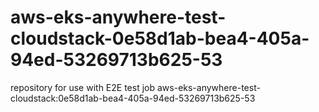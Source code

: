 # aws-eks-anywhere-test-cloudstack-0e58d1ab-bea4-405a-94ed-53269713b625-53
repository for use with E2E test job aws-eks-anywhere-test-cloudstack:0e58d1ab-bea4-405a-94ed-53269713b625-53
